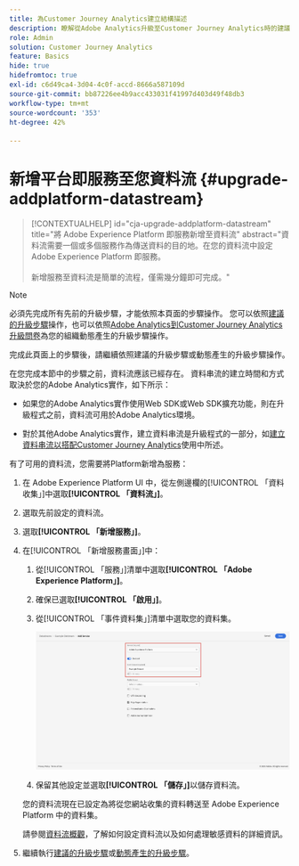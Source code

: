 ```yaml
---
title: 為Customer Journey Analytics建立結構描述
description: 瞭解從Adobe Analytics升級至Customer Journey Analytics時的建議路徑
role: Admin
solution: Customer Journey Analytics
feature: Basics
hide: true
hidefromtoc: true
exl-id: c6d49ca4-3d04-4c0f-accd-8666a587109d
source-git-commit: bb87226ee4b9acc433031f41997d403d49f48db3
workflow-type: tm+mt
source-wordcount: '353'
ht-degree: 42%

---
```


# 新增平台即服務至您資料流 {#upgrade-addplatform-datastream}

<!-- markdownlint-disable MD034 -->

>[!CONTEXTUALHELP]
>id="cja-upgrade-addplatform-datastream"
>title="將 Adobe Experience Platform 即服務新增至資料流"
>abstract="資料流需要一個或多個服務作為傳送資料的目的地。在您的資料流中設定 Adobe Experience Platform 即服務。<br><br>新增服務至資料流是簡單的流程，僅需幾分鐘即可完成。"

<!-- markdownlint-enable MD034 -->

>[!NOTE]
> 
>必須先完成所有先前的升級步驟，才能依照本頁面的步驟操作。 您可以依照[建議的升級步驟](/help/getting-started/cja-upgrade/cja-upgrade-recommendations.md#recommended-upgrade-steps-for-most-organizations)操作，也可以依照[Adobe Analytics到Customer Journey Analytics升級問卷](https://gigazelle.github.io/cja-ttv/)為您的組織動態產生的升級步驟操作。
>
>完成此頁面上的步驟後，請繼續依照建議的升級步驟或動態產生的升級步驟操作。

<!-- Should we single source this instead of duplicate it? The following steps were copied from: /help/data-ingestion/aepwebsdk.md-->

在您完成本節中的步驟之前，資料流應該已經存在。 資料串流的建立時間和方式取決於您的Adobe Analytics實作，如下所示：

* 如果您的Adobe Analytics實作使用Web SDK或Web SDK擴充功能，則在升級程式之前，資料流可用於Adobe Analytics環境。

* 對於其他Adobe Analytics實作，建立資料串流是升級程式的一部分，如[建立資料串流以搭配Customer Journey Analytics](/help/getting-started/cja-upgrade/cja-upgrade-datastream.md)使用中所述。

有了可用的資料流，您需要將Platform新增為服務：

1. 在 Adobe Experience Platform UI 中，從左側邊欄的[!UICONTROL 「資料收集」]中選取&#x200B;**[!UICONTROL 「資料流」]**。

1. 選取先前設定的資料流。<!--true?-->

1. 選取&#x200B;**[!UICONTROL 「新增服務」]**。

1. 在[!UICONTROL 「新增服務畫面」]中：

   1. 從[!UICONTROL 「服務」]清單中選取&#x200B;**[!UICONTROL 「Adobe Experience Platform」]**。

   1. 確保已選取&#x200B;**[!UICONTROL 「啟用」]**。

   1. 從[!UICONTROL 「事件資料集」]清單中選取您的資料集。

      ![資料流 AEP 服務](./assets/datastream-aep-service.png)

   1. 保留其他設定並選取&#x200B;**[!UICONTROL 「儲存」]**&#x200B;以儲存資料流。

   您的資料流現在已設定為將從您網站收集的資料轉送至 Adobe Experience Platform 中的資料集。

   請參閱[資料流概觀](https://experienceleague.adobe.com/docs/experience-platform/datastreams/overview.html)，了解如何設定資料流以及如何處理敏感資料的詳細資訊。

1. 繼續執行[建議的升級步驟](/help/getting-started/cja-upgrade/cja-upgrade-recommendations.md#recommended-upgrade-steps-for-most-organizations)或[動態產生的升級步驟](https://gigazelle.github.io/cja-ttv/)。
